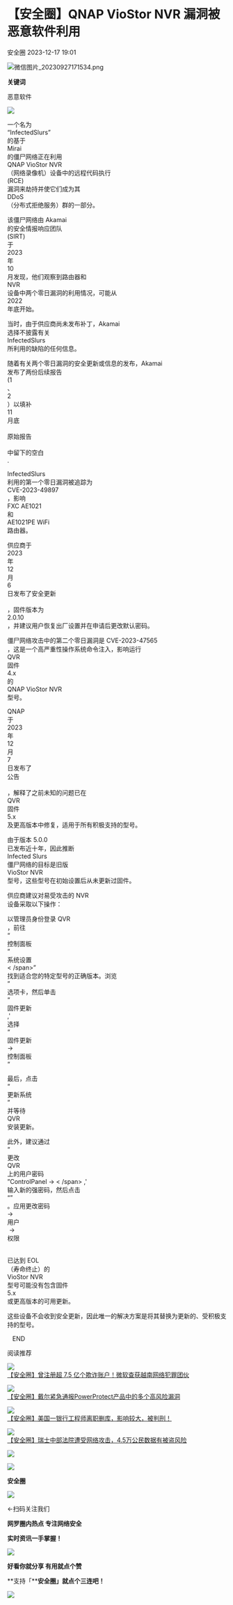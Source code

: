 #  【安全圈】QNAP VioStor NVR 漏洞被恶意软件利用   
 安全圈   2023-12-17 19:01  
  
![](https://mmbiz.qpic.cn/sz_mmbiz_png/aBHpjnrGyliaueJ5iaMrdZd96GWXqDfsgENdlJ4l02TEDQekO8UnNlcoy2ibZjeQibEpSEe7jNsia6XGWyr7NKsjn1A/640?wx_fmt=png&from=appmsg "微信图片_20230927171534.png")  
  
  
**关键词**  
  
  
  
恶意软件  
  
  
  
![](https://mmbiz.qpic.cn/sz_mmbiz_jpg/aBHpjnrGyljdQAK37picRUTUYQwKQPibicc1O38nchXQnDx7XKyia2IhNJFUjNZYX7HK71TNqYz2fp2sB27uJ7ibWdw/640?wx_fmt=jpeg&from=appmsg "")  
  
  
一个名为  
“InfectedSlurs”  
的基于   
Mirai   
的僵尸网络正在利用   
QNAP VioStor NVR  
（网络录像机）设备中的远程代码执行   
(RCE)   
漏洞来劫持并使它们成为其   
DDoS  
（分布式拒绝服务）群的一部分。  
  
该僵尸网络由 Akamai   
的安全情报响应团队   
(SIRT)   
于   
2023   
年   
10   
月发现，他们观察到路由器和   
NVR   
设备中两个零日漏洞的利用情况，可能从   
2022   
年底开始。  
  
当时，由于供应商尚未发布补丁，Akamai   
选择不披露有关   
InfectedSlurs   
所利用的缺陷的任何信息。  
  
随着有关两个零日漏洞的安全更新或信息的发布，Akamai   
发布了两份后续报告   
(1  
、  
2  
）以填补   
11   
月底  
   
原始报告  
   
中留下的空白  
.  
  
InfectedSlurs   
利用的第一个零日漏洞被追踪为   
CVE-2023-49897  
，影响   
FXC AE1021   
和   
AE1021PE WiFi   
路由器。  
  
供应商于   
2023   
年   
12   
月   
6   
日发布了安全更新  
   
，固件版本为   
2.0.10  
，并建议用户恢复出厂设置并在申请后更改默认密码。  
  
僵尸网络攻击中的第二个零日漏洞是 CVE-2023-47565  
，这是一个高严重性操作系统命令注入，影响运行   
QVR   
固件   
4.x   
的   
QNAP VioStor NVR   
型号。  
  
QNAP   
于   
2023   
年   
12   
月   
7   
日发布了  
公告  
   
，解释了之前未知的问题已在   
QVR   
固件   
5.x   
及更高版本中修复，适用于所有积极支持的型号。  
  
由于版本 5.0.0   
已发布近十年，因此推断   
Infected Slurs   
僵尸网络的目标是旧版   
VioStor NVR   
型号，这些型号在初始设置后从未更新过固件。  
  
供应商建议对易受攻击的 NVR   
设备采取以下操作：  
  
以管理员身份登录 QVR  
，前往  
“  
控制面板  
”  
系统设置  
< /span>”  
找到适合您的特定型号的正确版本。浏览  
”  
选项卡，然后单击  
“  
固件更新  
,'  
选择  
“  
固件更新  
→     
控制面板  
“  
  
最后，点击  
“  
更新系统  
”  
并等待   
QVR   
安装更新。  
  
此外，建议通过  
“  
更改   
QVR   
上的用户密码  
”ControlPanel → < /span> ,'  
输入新的强密码，然后点击  
“”  
。应用更改密码  
→   
用户  
 →   
权限  
   
  
已达到 EOL  
（寿命终止）的   
VioStor NVR   
型号可能没有包含固件   
5.x   
或更高版本的可用更新。  
  
这些设备不会收到安全更新，因此唯一的解决方案是将其替换为更新的、受积极支持的型号。  
  
  
  
  
   END    
  
  
阅读推荐  
  
  
![](https://mmbiz.qpic.cn/sz_mmbiz_png/aBHpjnrGylhCw6TGbJsh6bJHUeHonc625JS0MCVeP5yAYXZmuPGniciaw9fDnkuFVQlKhsReLXJW1O3e0r0T0rLw/640?wx_fmt=png&from=appmsg "")  
[【安全圈】曾注册超 7.5 亿个欺诈账户！微软查获越南网络犯罪团伙](http://mp.weixin.qq.com/s?__biz=MzIzMzE4NDU1OQ==&mid=2652050722&idx=1&sn=d389bf057069e282638d241f3a5f208d&chksm=f36e3962c419b074a4c6d61598123d96a98b0a099ccfbdc3d573f3285e894c769355942efa18&scene=21#wechat_redirect)  
  
  
  
![](https://mmbiz.qpic.cn/sz_mmbiz_png/aBHpjnrGylhCw6TGbJsh6bJHUeHonc62q7VayFr4KqLlmdVZ9ib0zKURBY9ibrBkzk4Dicm3Q2QZicVpTes5nsVKVw/640?wx_fmt=png&from=appmsg "")  
[【安全圈】戴尔紧急通报PowerProtect产品中的多个高风险漏洞](http://mp.weixin.qq.com/s?__biz=MzIzMzE4NDU1OQ==&mid=2652050722&idx=2&sn=5d24ce039ab3faa04e3ee2290d2d2f6b&chksm=f36e3962c419b074f215589bc2a104aaa40fab98dc5115d965e7f36e69e10571f58bacb8a83d&scene=21#wechat_redirect)  
  
  
  
![](https://mmbiz.qpic.cn/sz_mmbiz_png/aBHpjnrGyljm28DrN8Bnn2TNSLNVWDZ4ECl0asIYckYN8yh19TgNn9RjOMm6PWHTEKbTtwAE2lhj7FsAucXV8g/640?wx_fmt=png&from=appmsg "")  
[【安全圈】美国一银行工程师离职删库，影响较大，被判刑！](http://mp.weixin.qq.com/s?__biz=MzIzMzE4NDU1OQ==&mid=2652050722&idx=3&sn=6ba242fc6d13dd2da11e1957c11d869a&chksm=f36e3962c419b0740bbf80593c5b8a2cee95d663ff18cac2d4b341ff24e31f185e8f7c901c6a&scene=21#wechat_redirect)  
  
  
  
![](https://mmbiz.qpic.cn/sz_mmbiz_jpg/aBHpjnrGylgOvEXHviaXu1fO2nLov9bZ0lCLo41YhGriawGLic3oG43JRTSiaFhhiajaQNItHS4ic5aTwYibCSRIVoxzA/640?wx_fmt=jpeg "")  
[【安全圈】瑞士中部法院遭受网络攻击，4.5万公民数据有被盗风险](http://mp.weixin.qq.com/s?__biz=MzIzMzE4NDU1OQ==&mid=2652050722&idx=4&sn=8cee95ee3b2df88da023745dbe6aa88d&chksm=f36e3962c419b0747703deda6d38c43e3cfb263518f65ff2f71d3a102af81b9c734c306ac645&scene=21#wechat_redirect)  
  
  
  
![](https://mmbiz.qpic.cn/mmbiz_gif/aBHpjnrGylgeVsVlL5y1RPJfUdozNyCEft6M27yliapIdNjlcdMaZ4UR4XxnQprGlCg8NH2Hz5Oib5aPIOiaqUicDQ/640?wx_fmt=gif "")  
  
  
  
![](https://mmbiz.qpic.cn/mmbiz_png/aBHpjnrGylgeVsVlL5y1RPJfUdozNyCEDQIyPYpjfp0XDaaKjeaU6YdFae1iagIvFmFb4djeiahnUy2jBnxkMbaw/640?wx_fmt=png "")  
  
**安全圈**  
  
![](https://mmbiz.qpic.cn/mmbiz_gif/aBHpjnrGylgeVsVlL5y1RPJfUdozNyCEft6M27yliapIdNjlcdMaZ4UR4XxnQprGlCg8NH2Hz5Oib5aPIOiaqUicDQ/640?wx_fmt=gif "")  
  
  
←扫码关注我们  
  
**网罗圈内热点 专注网络安全**  
  
**实时资讯一手掌握！**  
  
  
![](https://mmbiz.qpic.cn/mmbiz_gif/aBHpjnrGylgeVsVlL5y1RPJfUdozNyCE3vpzhuku5s1qibibQjHnY68iciaIGB4zYw1Zbl05GQ3H4hadeLdBpQ9wEA/640?wx_fmt=gif "")  
  
**好看你就分享 有用就点个赞**  
  
**支持「****安全圈」就点个三连吧！**  
  
![](https://mmbiz.qpic.cn/mmbiz_gif/aBHpjnrGylgeVsVlL5y1RPJfUdozNyCE3vpzhuku5s1qibibQjHnY68iciaIGB4zYw1Zbl05GQ3H4hadeLdBpQ9wEA/640?wx_fmt=gif "")  
  
  
  
  
  
